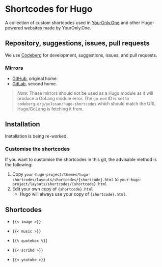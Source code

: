 # Shortcodes for Hugo

A collection of custom shortcodes used in [YourOnly.One](https://YourOnly.One) and other Hugo-powered websites made by YourOnly.One.

## Repository, suggestions, issues, pull requests

We use [Codeberg](https://codeberg.org/yelosan/hugo-shortcodes) for development, suggestions, issues, and pull requests.

### Mirrors

- [GitHub](https://github.com/yelosan/hugo-shortcodes), original home.
- [GitLab](https://gitlab.com/yelosan/hugo-shortcodes), second home.

> *Note:* These mirrors should not be used as a Hugo module as it will produce a GoLang module error. The `go.mod` ID is set to `codeberg.org/yelosan/hugo-shortcodes` which should match the URL Hugo/GoLang is fetching it from.

## Installation

Installation is being re-worked.

### Customise the shortcodes

If you want to customise the shortcodes in this git, the advisable method is the following:

1. Copy `your-hugo-project/themes/hugo-shortcodes/layouts/shortcodes/{shortcode}.html` to `your-hugo-project/layouts/shortcodes/{shortcode}.html`
2. Edit your own copy of `{shortcode}.html`
    - Hugo will always use your copy of `{shortcode}.html`.

## Shortcodes

- `{{< image >}}`

- `{{< music >}}`
- `{{% quotebox %}}`
- `{{< scribd >}}`
- `{{< youtube >}}`
